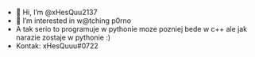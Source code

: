 - 👋 Hi, I’m @xHesQuu2137
- 👀 I’m interested in w@tching p0rno
- A tak serio to programuje w pythonie moze pozniej bede w c++ ale jak narazie zostaje w pythonie :)
- Kontak: xHesQuuu#0722
